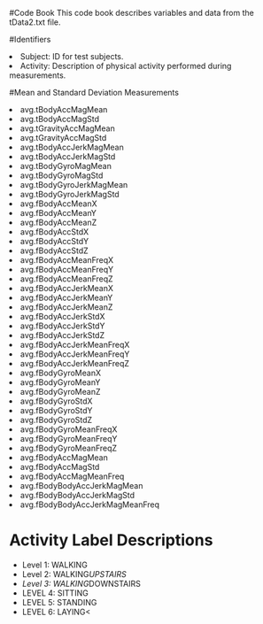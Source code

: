 #Code Book 
This code book describes variables and data from the tData2.txt file.</li>


#Identifiers
<li>Subject: ID for test subjects.</li>
<li>Activity: Description of physical activity performed during measurements.</li>

#Mean and Standard Deviation Measurements
<li>avg.tBodyAccMagMean</li>
<li>avg.tBodyAccMagStd</li>
<li>avg.tGravityAccMagMean</li>
<li>avg.tGravityAccMagStd</li>
<li>avg.tBodyAccJerkMagMean</li>
<li>avg.tBodyAccJerkMagStd</li>
<li>avg.tBodyGyroMagMean</li>
<li>avg.tBodyGyroMagStd</li>
<li>avg.tBodyGyroJerkMagMean</li>
<li>avg.tBodyGyroJerkMagStd</li>
<li>avg.fBodyAccMeanX</li>
<li>avg.fBodyAccMeanY</li>
<li>avg.fBodyAccMeanZ</li>
<li>avg.fBodyAccStdX</li>
<li>avg.fBodyAccStdY</li>
<li>avg.fBodyAccStdZ</li>
<li>avg.fBodyAccMeanFreqX</li>
<li>avg.fBodyAccMeanFreqY</li>
<li>avg.fBodyAccMeanFreqZ</li>
<li>avg.fBodyAccJerkMeanX</li>
<li>avg.fBodyAccJerkMeanY</li>
<li>avg.fBodyAccJerkMeanZ</li>
<li>avg.fBodyAccJerkStdX</li>
<li>avg.fBodyAccJerkStdY</li>
<li>avg.fBodyAccJerkStdZ</li>
<li>avg.fBodyAccJerkMeanFreqX</li>
<li>avg.fBodyAccJerkMeanFreqY</li>
<li>avg.fBodyAccJerkMeanFreqZ</li>
<li>avg.fBodyGyroMeanX</li>
<li>avg.fBodyGyroMeanY</li>
<li>avg.fBodyGyroMeanZ</li>
<li>avg.fBodyGyroStdX</li>
<li>avg.fBodyGyroStdY</li>
<li>avg.fBodyGyroStdZ</li>
<li>avg.fBodyGyroMeanFreqX</li>
<li>avg.fBodyGyroMeanFreqY</li>
<li>avg.fBodyGyroMeanFreqZ</li>
<li>avg.fBodyAccMagMean</li>
<li>avg.fBodyAccMagStd</li>
<li>avg.fBodyAccMagMeanFreq</li>
<li>avg.fBodyBodyAccJerkMagMean</li>
<li>avg.fBodyBodyAccJerkMagStd</li>
<li>avg.fBodyBodyAccJerkMagMeanFreq</li>


# Activity Label Descriptions
* Level 1: WALKING
* Level 2: WALKING<em>UPSTAIRS
* Level 3: WALKING</em>DOWNSTAIRS
* LEVEL 4: SITTING
* LEVEL 5: STANDING
* LEVEL 6: LAYING<
